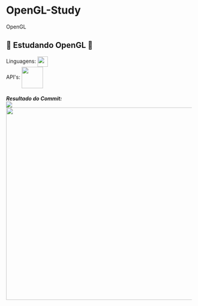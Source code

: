 # OpenGL-Study
OpenGL
####
👾 Estudando OpenGL 👾
-------
Linguagens: <img src="https://upload.wikimedia.org/wikipedia/commons/thumb/1/18/ISO_C%2B%2B_Logo.svg/306px-ISO_C%2B%2B_Logo.svg.png" width="28px" align="center">
<br/>
API's: <img src="https://pics.freeicons.io/uploads/icons/png/6991391551551941714-512.png" width="58px" align="center"> 
####
***Resultado do Commit:***
<br/>
<img src="https://cdn.discordapp.com/attachments/843628319975014423/846926401440972810/unknown.png" align="center">
<br/>
<img src="https://cdn.discordapp.com/attachments/842862204952117248/847312178507022356/unknown.png" width="520px" align="center">
